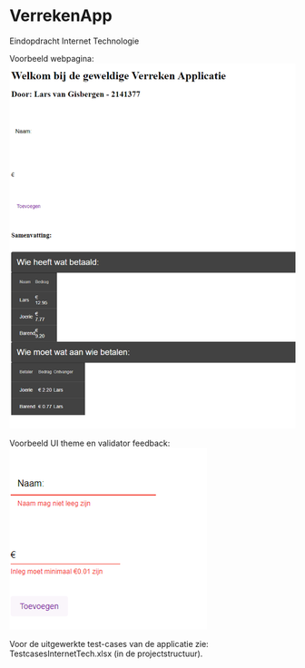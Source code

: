 # VerrekenApp
Eindopdracht Internet Technologie

Voorbeeld webpagina:
![Webpagina](my-app/src/images/verrekenapp1.png)

Voorbeeld UI theme en validator feedback:
![Theme&Validator](my-app/src/images/verrekenapp2.png)

Voor de uitgewerkte test-cases van de applicatie zie:
TestcasesInternetTech.xlsx (in de projectstructuur).

